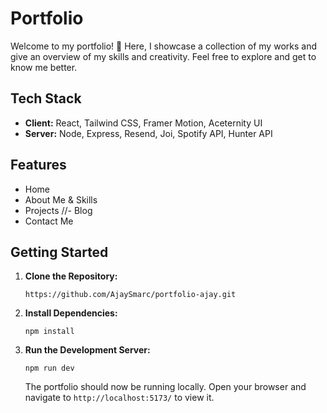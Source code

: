 # Portfolio

Welcome to my portfolio! 🚀 Here, I showcase a collection of my works and give an overview of my skills and creativity. Feel free to explore and get to know me better.

## Tech Stack

- **Client:** React, Tailwind CSS, Framer Motion, Aceternity UI
- **Server:** Node, Express, Resend, Joi, Spotify API, Hunter API

## Features

- Home
- About Me & Skills
- Projects
//- Blog
- Contact Me

## Getting Started

1. **Clone the Repository:**

   ```
   https://github.com/AjaySmarc/portfolio-ajay.git
   ```

2. **Install Dependencies:**

   ```
   npm install
   ```

3. **Run the Development Server:**

   ```
   npm run dev
   ```

   The portfolio should now be running locally. Open your browser and navigate to `http://localhost:5173/` to view it.
